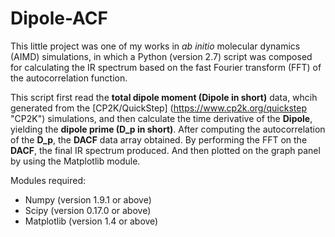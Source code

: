 # Dipole-ACF
This little project was one of my works in *ab initio* molecular dynamics (AIMD) simulations, in which a Python (version 2.7) script was composed for calculating the IR spectrum based on the fast Fourier transform (FFT) of the autocorrelation function. 

This script first read the **total dipole moment (Dipole in short)** data, whcih generated from the [CP2K/QuickStep] (https://www.cp2k.org/quickstep "CP2K") simulations, and then calculate the time derivative of the **Dipole**, yielding the **dipole prime (D_p in short)**. After computing the autocorrelation of the **D_p**, the **DACF** data array obtained. By performing the FFT on the **DACF**, the final IR spectrum produced. And then plotted on the graph panel by using the Matplotlib module.

Modules required:
- Numpy (version 1.9.1 or above)
- Scipy (version 0.17.0 or above) 
- Matplotlib (version 1.4 or above)

